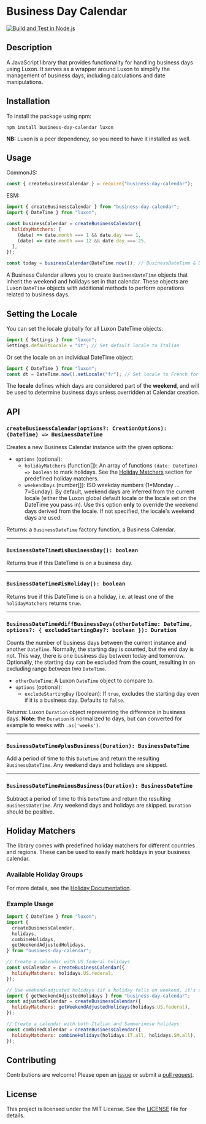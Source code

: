 # Business Day Calendar

[![Build and Test in Node.js](https://github.com/brandnewteam/business-day-calendar/actions/workflows/built-and-test.yml/badge.svg)](https://github.com/brandnewteam/business-day-calendar/actions/workflows/built-and-test.yml)

## Description

A JavaScript library that provides functionality for handling business days using Luxon. It serves as a wrapper around Luxon to simplify the management of business days, including calculations and date manipulations.

## Installation

To install the package using npm:

```
npm install business-day-calendar luxon
```

**NB:** Luxon is a peer dependency, so you need to have it installed as well.

## Usage

CommonJS:

```javascript
const { createBusinessCalendar } = require("business-day-calendar");
```

ESM:

```javascript
import { createBusinessCalendar } from "business-day-calendar";
import { DateTime } from "luxon";

const businessCalendar = createBusinessCalendar({
  holidayMatchers: [
    (date) => date.month === 1 && date.day === 1,
    (date) => date.month === 12 && date.day === 25,
  ],
});

const today = businessCalendar(DateTime.now()); // BusinessDateTime & DateTime
```

A Business Calendar allows you to create `BusinessDateTime` objects that inherit the weekend and holidays set in that calendar. These objects are Luxon `DateTime` objects with additional methods to perform operations related to business days.

## Setting the Locale

You can set the locale globally for all Luxon DateTime objects:

```javascript
import { Settings } from "luxon";
Settings.defaultLocale = "it"; // Set default locale to Italian
```

Or set the locale on an individual DateTime object:

```javascript
import { DateTime } from "luxon";
const dt = DateTime.now().setLocale("fr"); // Set locale to French for this DateTime only
```

The **locale** defines which days are considered part of the **weekend**, and will be used to determine business days unless overridden at Calendar creation.

## API

### `createBusinessCalendar(options?: CreationOptions): (DateTime) => BusinessDateTime`

Creates a new Business Calendar instance with the given options:

- `options` (optional):
  - `holidayMatchers` (function[]): An array of functions `(date: DateTime) => boolean` to mark holidays. See the [Holiday Matchers](#holiday-matchers) section for predefined holiday matchers.
  - `weekendDays` (number[]): ISO weekday numbers (1=Monday ... 7=Sunday). By default, weekend days are inferred from the current locale (either the Luxon global default locale or the locale set on the DateTime you pass in). Use this option **only** to override the weekend days derived from the locale. If not specified, the locale's weekend days are used.

Returns: a `BusinessDateTime` factory function, a Business Calendar.

---

### `BusinessDateTime#isBusinessDay(): boolean`

Returns true if this DateTime is on a business day.

---

### `BusinessDateTime#isHoliday(): boolean`

Returns true if this DateTime is on a holiday, i.e. at least one of the `holidayMatchers` returns `true`.

---

### `BusinessDateTime#diffBusinessDays(otherDateTime: DateTime, options?: { excludeStartingDay?: boolean }): Duration`

Counts the number of business days between the current instance and another `DateTime`. Normally, the starting day is counted, but the end day is not. This way, there is one business day between today and tomorrow. Optionally, the starting day can be excluded from the count, resulting in an excluding range between two `DateTime`.

- `otherDateTime`: A Luxon `DateTime` object to compare to.
- `options` (optional):
  - `excludeStartingDay` (boolean): If `true`, excludes the starting day even if it is a business day. Defaults to `false`.

Returns: Luxon `Duration` object representing the difference in business days. **Note:** the `Duration` is normalized to days, but can converted for example to weeks with `.as('weeks')`.

---

### `BusinessDateTime#plusBusiness(Duration): BusinessDateTime`

Add a period of time to this `DateTime` and return the resulting `BusinessDateTime`. Any weekend days and holidays are skipped.

---

### `BusinessDateTime#minusBusiness(Duration): BusinessDateTime`

Subtract a period of time to this `DateTime` and return the resulting `BusinessDateTime`. Any weekend days and holidays are skipped. `Duration` should be positive.

## Holiday Matchers

The library comes with predefined holiday matchers for different countries and regions. These can be used to easily mark holidays in your business calendar.

### Available Holiday Groups

For more details, see the [Holiday Documentation](src/holidays/README.md).

### Example Usage

```javascript
import { DateTime } from "luxon";
import {
  createBusinessCalendar,
  holidays,
  combineHolidays,
  getWeekendAdjustedHolidays,
} from "business-day-calendar";

// Create a calendar with US federal holidays
const usCalendar = createBusinessCalendar({
  holidayMatchers: holidays.US.federal,
});

// Use weekend-adjusted holidays (if a holiday falls on weekend, it's observed on Friday or Monday)
import { getWeekendAdjustedHolidays } from "business-day-calendar";
const adjustedCalendar = createBusinessCalendar({
  holidayMatchers: getWeekendAdjustedHolidays(holidays.US.federal),
});

// Create a calendar with both Italian and Sammarinese holidays
const combinedCalendar = createBusinessCalendar({
  holidayMatchers: combineHolidays(holidays.IT.all, holidays.SM.all),
});
```

## Contributing

Contributions are welcome! Please open an [issue](https://github.com/brandnewteam/business-day-calendar/issues) or submit a [pull request](https://github.com/brandnewteam/business-day-calendar/pulls).

## License

This project is licensed under the MIT License. See the [LICENSE](LICENSE) file for details.

